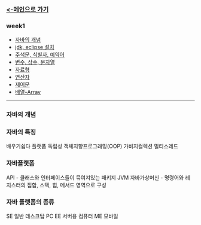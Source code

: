 ### [<-메인으로 가기](https://github.com/hannazclass/JavaBasic/blob/master/README.md)
### week1
* [자바의 개념](https://github.com/hannazclass/JavaBasic/blob/master/week1/week1_1.md)
* [jdk, eclipse 설치](https://github.com/hannazclass/JavaBasic/blob/master/week1/week1_2.md)
* [주석문, 식별자, 예약어](https://github.com/hannazclass/JavaBasic/blob/master/week1/week1_3.md)
* [변수, 상수, 문자열](https://github.com/hannazclass/JavaBasic/blob/master/week1/week1_4.md)
* [자료형](https://github.com/hannazclass/JavaBasic/blob/master/week1/week1_5.md)
* [연산자](https://github.com/hannazclass/JavaBasic/blob/master/week1/week1_6.md)
* [제어문](https://github.com/hannazclass/JavaBasic/blob/master/week1/week1_7.md)
* [배열-Array](https://github.com/hannazclass/JavaBasic/blob/master/week1/week1_8.md)

****
### 자바의 개념
### 자바의 특징
  배우기쉽다
  플랫폼 독립성
  객체지향프로그래밍(OOP)
  가비지컬렉션
  멀티스레드

### 자바플랫폼
  API  - 클래스와 인터페이스들이 묶여져있는 패키지
  JVM 자바가상머신 - 명령어와 레지스터의 집합, 스택, 힙, 메서드 영역으로 구성

### 자바 플랫폼의 종류
  SE 일반 데스크탑 PC
  EE 서버용 컴퓨터
  ME 모바일

